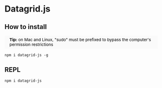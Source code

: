 # Datagrid.js
## How to install
<div style="background-color: #FAFAFA; border: #0E1117; color: black; padding: 4pt 12pt; margin-top: 8pt; font-size: 10pt;">
<b>Tip:</b> on Mac and Linux, "sudo" must be prefixed to bypass the computer's permission restrictions
</div>

~~~
npm i datagrid-js -g
~~~
## REPL
~~~
npm i datagrid-js
~~~
